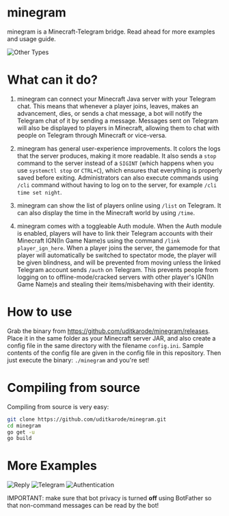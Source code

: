 # minegram
minegram is a Minecraft-Telegram bridge. Read ahead for more examples and usage guide.
  
![Other Types](images/othertypes.jpg)
  
# What can it do?
1) minegram can connect your Minecraft Java server with your Telegram chat. This means that whenever a player joins, leaves, makes an advancement, dies, or sends a chat message, a bot will notify the Telegram chat of it by sending a message. Messages sent on Telegram will also be displayed to players in Minecraft, allowing them to chat with people on Telegram through Minecraft or vice-versa.
    
2) minegram has general user-experience improvements. It colors the logs that the server produces, making it more readable. It also sends a `stop` command to the server instead of a `SIGINT` (which happens when you use `systemctl stop` or `CTRL+C`), which ensures that everything is properly saved before exiting. Administrators can also execute commands using `/cli` command without having to log on to the server, for example `/cli time set night`.

3) minegram can show the list of players online using `/list` on Telegram. It can also display the time in the Minecraft world by using `/time`.
  
4) minegram comes with a toggleable Auth module. When the Auth module is enabled, players will have to link their Telegram accounts with their Minecraft IGN(In Game Name)s using the command `/link player_ign_here`. When a player joins the server, the gamemode for that player will automatically be switched to spectator mode, the player will be given blindness, and will be prevented from moving unless the linked Telegram account sends `/auth` on Telegram. This prevents people from logging on to offline-mode/cracked servers with other player's IGN(In Game Name)s and stealing their items/misbehaving with their identity.
  
# How to use
Grab the binary from https://github.com/uditkarode/minegram/releases. Place it in the same folder as your Minecraft server JAR,  and also create a config file in the same directory with the filename `config.ini`. Sample contents of the config file are given in the config file in this repository.
Then just execute the binary: `./minegram` and you're set!
  
# Compiling from source
Compiling from source is very easy:  
  
```bash
git clone https://github.com/uditkarode/minegram.git
cd minegram
go get -u
go build
```
# More Examples
![Reply](images/reply.jpg)
![Telegram](images/tg.jpg)
![Authentication](images/auth.jpg)

IMPORTANT: make sure that bot privacy is turned **off** using BotFather so that non-command messages can be read by the bot!
